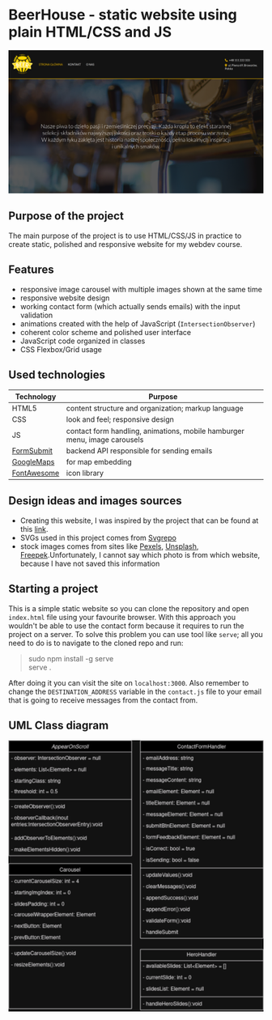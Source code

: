# BeerHouse - static website using plain HTML/CSS and JS

![project_preview](./page_preview.png)

## Purpose of the project
The main purpose of the project is to use HTML/CSS/JS in practice to create static, polished and responsive website for my webdev course.

## Features
- responsive image carousel with multiple images shown at the same time
- responsive website design
- working contact form (which actually sends emails) with the input validation
- animations created with the help of JavaScript (`IntersectionObserver`)
- coherent color scheme and polished user interface
- JavaScript code organized in classes
- CSS Flexbox/Grid usage

## Used technologies
|  Technology                                       | Purpose                                                                   |
|---------------------------------------------------|---------------------------------------------------------------------------|
|  HTML5                                            | content structure and organization; markup language                       |
|  CSS                                              | look and feel; responsive design                                          |
|  JS                                               | contact form handling, animations, mobile hamburger menu, image carousels |
|  [FormSubmit](https://formsubmit.co/)             | backend API responsible for sending emails                                |
|  [GoogleMaps](https://www.google.pl/maps/preview) | for map embedding                                                         |
|  [FontAwesome](https://fontawesome.com/)          | icon library                                                              |

## Design ideas and images sources
- Creating this website, I was inspired by the project that can be found at this [link](https://www.behance.net/gallery/96688989/study-project-beer-web-site).
- SVGs used in this project comes from [Svgrepo](https://www.svgrepo.com)
- stock images comes from sites like [Pexels](https://www.pexels.com/), [Unsplash](https://unsplash.com/), [Freepek](https://pl.freepik.com/).Unfortunately, I cannot say which
photo is from which website, because I have not saved this information 

## Starting a project
This is a simple static website so you can clone the repository and open `index.html` file using your favourite browser. With this approach you wouldn't be able to use
the contact form because it requires to run the project on a server. 
To solve this problem you can use tool like `serve`; all you need to do is to navigate to the cloned repo and run:

> sudo npm install -g serve<br>
> serve .

After doing it you can visit the site on `localhost:3000`. Also remember to change the `DESTINATION_ADDRESS` variable in the `contact.js` file to your email that is going
to receive messages from the contact from.

## UML Class diagram
![classes](./class_diagrams.png)
